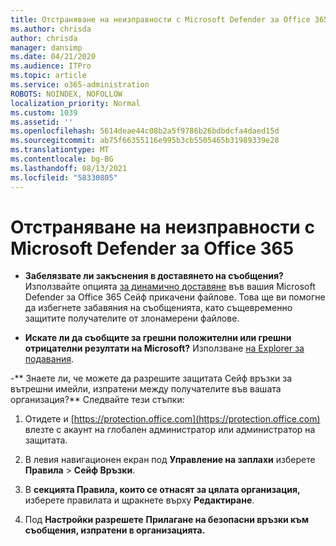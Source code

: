 ```yaml
---
title: Отстраняване на неизправности с Microsoft Defender за Office 365
ms.author: chrisda
author: chrisda
manager: dansimp
ms.date: 04/21/2020
ms.audience: ITPro
ms.topic: article
ms.service: o365-administration
ROBOTS: NOINDEX, NOFOLLOW
localization_priority: Normal
ms.custom: 1039
ms.assetid: ''
ms.openlocfilehash: 5614deae44c08b2a5f9786b26bdbdcfa4daed15d
ms.sourcegitcommit: ab75f66355116e995b3cb5505465b31989339e28
ms.translationtype: MT
ms.contentlocale: bg-BG
ms.lasthandoff: 08/13/2021
ms.locfileid: "58330805"
---
```

# <a name="troubleshooting-microsoft-defender-for-office-365"></a>Отстраняване на неизправности с Microsoft Defender за Office 365

- **Забелязвате ли закъснения в доставянето на съобщения?** Използвайте опцията [за динамично доставяне](https://docs.microsoft.com/microsoft-365/security/office-365-security/dynamic-delivery-and-previewing) във вашия Microsoft Defender за Office 365 Сейф прикачени файлове. Това ще ви помогне да избегнете забавяния на съобщенията, като същевременно защитите получателите от злонамерени файлове.

- **Искате ли да съобщите за грешни положителни или грешни отрицателни резултати на Microsoft?** Използване [на Explorer за подавания](https://protection.office.com/reportsubmission).

-** Знаете ли, че можете да разрешите защитата Сейф връзки за вътрешни имейли, изпратени между получателите във вашата организация?** Следвайте тези стъпки:

  1. Отидете и [https://protection.office.com](https://protection.office.com) влезте с акаунт на глобален администратор или администратор на защитата.

  2. В левия навигационен екран под **Управление на заплахи** изберете **Правила** \> **Сейф Връзки**.

  3. В **секцията Правила, които се отнасят за цялата организация,** изберете правилата и щракнете върху **Редактиране**.

  4. Под **Настройки разрешете** **Прилагане на безопасни връзки към съобщения, изпратени в организацията.**
